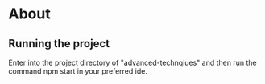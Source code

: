 # About

## Running the project
Enter into the project directory of "advanced-technqiues" and then run the command npm start in your preferred ide.

